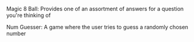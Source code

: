 Magic 8 Ball:
Provides one of an assortment of answers for a question you're thinking of

Num Guesser:
A game where the user tries to guess a randomly chosen number


